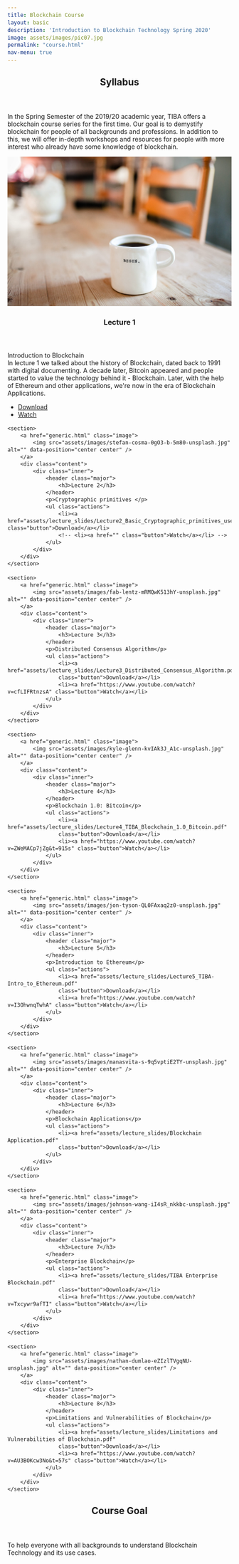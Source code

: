 ```yaml
---
title: Blockchain Course
layout: basic
description: 'Introduction to Blockchain Technology Spring 2020'
image: assets/images/pic07.jpg
permalink: "course.html"
nav-menu: true
---
```


<!-- Main -->
<div id="main">

<!-- One -->
<section id="one">
	<div class="inner">
		<header class="major">
			<h2>Syllabus</h2>
		</header>
		<p>In the Spring Semester of the 2019/20 academic year, TIBA offers a blockchain course series
for the first time. Our goal is to demystify blockchain for people of all backgrounds and
professions. In addition to this, we will offer in-depth workshops and resources for people with
more interest who already have some knowledge of blockchain.</p>
	</div>
</section>

<!-- Two -->
<section id="two" class="spotlights">
	<section>
		<a class="image">
			<img src="assets/images/danielle-macinnes-IuLgi9PWETU-unsplash.jpg" alt="" data-position="center center" />
		</a>
		<div class="content">
			<div class="inner">
				<header class="major">
					<h3>Lecture 1</h3>
				</header>
				<p>Introduction to Blockchain <br/> In lecture 1 we talked about the history of Blockchain, dated back to 1991 with digital documenting. A decade later, Bitcoin appeared and people started to value the technology behind it - Blockchain. Later, with the help of Ethereum and other applications, we're now in the era of Blockchain Applications. </p>
				<ul class="actions">
					<li><a href="assets/lecture_slides/TIBA-Intro_to_Blockchain_Spring_2020.pdf" class="button">Download</a></li>
					<li><a href="https://www.youtube.com/watch?v=VDwLIpG8ibI&yt:cc=on" class="button">Watch</a></li>
				</ul>
			</div>
		</div>
	</section>

	<section>
		<a href="generic.html" class="image">
			<img src="assets/images/stefan-cosma-0gO3-b-5m80-unsplash.jpg" alt="" data-position="center center" />
		</a>
		<div class="content">
			<div class="inner">
				<header class="major">
					<h3>Lecture 2</h3>
				</header>
				<p>Cryptographic primitives </p>
				<ul class="actions">
					<li><a href="assets/lecture_slides/Lecture2_Basic_Cryptographic_primitives_used_in_Blockchain.pdf" class="button">Download</a></li>
					<!-- <li><a href="" class="button">Watch</a></li> -->
				</ul>
			</div>
		</div>
	</section>

	<section>
		<a href="generic.html" class="image">
			<img src="assets/images/fab-lentz-mRMQwK513hY-unsplash.jpg" alt="" data-position="center center" />
		</a>
		<div class="content">
			<div class="inner">
				<header class="major">
					<h3>Lecture 3</h3>
				</header>
				<p>Distributed Consensus Algorithm</p>
				<ul class="actions">
					<li><a href="assets/lecture_slides/Lecture3_Distributed_Consensus_Algorithm.pdf"
					class="button">Download</a></li>
					<li><a href="https://www.youtube.com/watch?v=cfLIFRtnzsA" class="button">Watch</a></li>
				</ul>
			</div>
		</div>
	</section>

	<section>
		<a href="generic.html" class="image">
			<img src="assets/images/kyle-glenn-kvIAk3J_A1c-unsplash.jpg" alt="" data-position="center center" />
		</a>
		<div class="content">
			<div class="inner">
				<header class="major">
					<h3>Lecture 4</h3>
				</header>
				<p>Blockchain 1.0: Bitcoin</p>
				<ul class="actions">
					<li><a href="assets/lecture_slides/Lecture4_TIBA_Blockchain_1.0_Bitcoin.pdf"
					class="button">Download</a></li>
					<li><a href="https://www.youtube.com/watch?v=ZWeMACp7jZg&t=915s" class="button">Watch</a></li>
				</ul>
			</div>
		</div>
	</section>

	<section>
		<a href="generic.html" class="image">
			<img src="assets/images/jon-tyson-QL0FAxaq2z0-unsplash.jpg" alt="" data-position="center center" />
		</a>
		<div class="content">
			<div class="inner">
				<header class="major">
					<h3>Lecture 5</h3>
				</header>
				<p>Introduction to Ethereum</p>
				<ul class="actions">
					<li><a href="assets/lecture_slides/Lecture5_TIBA-Intro_to_Ethereum.pdf"
					class="button">Download</a></li>
					<li><a href="https://www.youtube.com/watch?v=I3OhwnqTwhA" class="button">Watch</a></li>
				</ul>
			</div>
		</div>
	</section>

	<section>
		<a href="generic.html" class="image">
			<img src="assets/images/manasvita-s-9q5vptiE2TY-unsplash.jpg" alt="" data-position="center center" />
		</a>
		<div class="content">
			<div class="inner">
				<header class="major">
					<h3>Lecture 6</h3>
				</header>
				<p>Blockchain Applications</p>
				<ul class="actions">
					<li><a href="assets/lecture_slides/Blockchain Application.pdf"
					class="button">Download</a></li>
				</ul>
			</div>
		</div>
	</section>

	<section>
		<a href="generic.html" class="image">
			<img src="assets/images/johnson-wang-iI4sR_nkkbc-unsplash.jpg" alt="" data-position="center center" />
		</a>
		<div class="content">
			<div class="inner">
				<header class="major">
					<h3>Lecture 7</h3>
				</header>
				<p>Enterprise Blockchain</p>
				<ul class="actions">
					<li><a href="assets/lecture_slides/TIBA Enterprise Blockchain.pdf"
					class="button">Download</a></li>
					<li><a href="https://www.youtube.com/watch?v=Txcywr9afTI" class="button">Watch</a></li>
				</ul>
			</div>
		</div>
	</section>

	<section>
		<a href="generic.html" class="image">
			<img src="assets/images/nathan-dumlao-eZIzlTVgqNU-unsplash.jpg" alt="" data-position="center center" />
		</a>
		<div class="content">
			<div class="inner">
				<header class="major">
					<h3>Lecture 8</h3>
				</header>
				<p>Limitations and Vulnerabilities of Blockchain</p>
				<ul class="actions">
					<li><a href="assets/lecture_slides/Limitations and Vulnerabilities of Blockchain.pdf"
					class="button">Download</a></li>
					<li><a href="https://www.youtube.com/watch?v=AU3BOKcw3No&t=57s" class="button">Watch</a></li>
				</ul>
			</div>
		</div>
	</section>


</section>

<!-- Three -->
<section id="three">
	<div class="inner">
		<header class="major">
			<h2>Course Goal</h2>
		</header>
		<p>To help everyone with all backgrounds to understand Blockchain Technology and its use cases. </p>
		<!-- <ul class="actions">
			<li><a href="about_us.html" class="button next">Learn more</a></li>
		</ul> -->
	</div>
</section>


</div>
